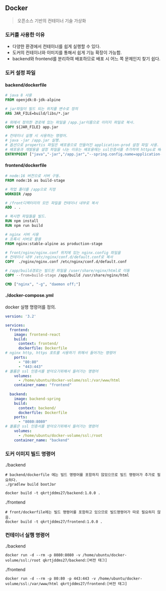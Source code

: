 ## Docker

> 오픈소스 기반의 컨테이너 기술 가상화
### 도커를 사용한 이유
- 다양한 환경에서 컨테이너를 쉽게 실행할 수 있다.
- 도커의 컨테이너와 이미지를 통해서 쉽게 기능 확장이 가능함.
- backend와 frontend를 분리하여 배포하므로 배포 시 어느 쪽 문제인지 찾기 쉽다.
### 도커 설정 파일

#### backend/dockerfile
```dockerfile
# java 8 사용
FROM openjdk:8-jdk-alpine

# jar파일이 빌드 되는 위치를 변수로 정의
ARG JAR_FILE=build/libs/*.jar

# 위에서 정의한 경로에 있는 파일을 /app.jar이름으로 이미지 파일로 복사.
COPY ${JAR_FILE} app.jar

# 컨테이너 실행 시 사용하는 명령어.
# java -jar /app.jar 실행.
# 옵션으로 propertis 파일은 배포용으로 만들어진 application-prod 설정 파일 사용.
# 배포용과 개발용을 설정 파일을 나눈 이유는 배포용에는 ssl인증서를 추가하여 https로 배포하기 위해서.
ENTRYPOINT ["java","-jar","/app.jar","--spring.config.name=application-prod"]
```

#### frontend/dockerfile
```dockerfile
# node:16 버전으로 서버 구동. 
FROM node:16 as build-stage

# 작업 폴더를 /app으로 지정
WORKDIR /app

# /front디렉터리의 모든 파일을 컨테이너 내부로 복사 
ADD . .

# 복사한 파일들을 빌드.
RUN npm install
RUN npm run build

# nginx 서버 사용
# 프록시 서버로 활용
FROM nginx:stable-alpine as production-stage

# front/nginx/nginx.conf 위치에 있는 nginx.config 파일을
# 컨테이너 내부 /etc/nginx/conf.d/default.conf로 복사
COPY  ./nginx/nginx.conf /etc/nginx/conf.d/default.conf

# /app/build경로는 빌드된 파일을 /user/share/nginx/html로 이동
COPY --from=build-stage /app/build /usr/share/nginx/html

CMD ["nginx", "-g", "daemon off;"]
```

#### ./docker-compose.yml
docker 실행 명령어를 정의.
```yaml
version: '3.2'

services: 
  frontend:
    image: frontend-react
    build:
      context: frontend/
      dockerfile: Dockerfile
# nginx http, https 포트를 사용하기 위해서 들어가는 명령어
    ports:
      - "80:80"
      - "443:443" 
# 볼륨은 ssl 인증서를 받아오기위해서 들어가는 명령어
    volumes:
      - /home/ubuntu/docker-volume/ssl:/var/www/html
    container_name: "frontend"
  
  backend:
    image: backend-spring
    build:
      context: backend/
      dockerfile: Dockerfile
    ports:
      - "8080:8080"  
# 볼륨은 ssl 인증서를 받아오기위해서 들어가는 명령어
    volumes:
      - /home/ubuntu/docker-volume/ssl:/root
    container_name: "backend"
```
### 도커 이미지 빌드 명령어

./backend
```shell
# backend/dockerfile 에는 빌드 명령어를 포함하지 않았으므로 빌드 명령어가 추가로 필요하다. 
./gradlew build bootJar

docker build -t qkrtjddms27/backend:1.0.0 .
```

./frontend
```shell
# front/dockerfile에는 빌드 명령어를 포함하고 있으므로 빌드명령어가 따로 필요하지 않음.
docker build -t qkrtjddms27/frontend:1.0.0 .
```
### 컨테이너 실행 명령어
./backend
```shell
docker run -d --rm -p 8080:8080 -v /home/ubuntu/docker-volume/ssl:/root qkrtjddms27/backend:[버전 태그]
```
./frontend
```shell
docker run -d --rm -p 80:80 -p 443:443 -v /home/ubuntu/docker-volume/ssl:/var/www/html qkrtjddms27/frontend:[버전 태그]
```
